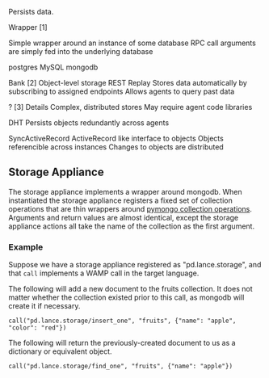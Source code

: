 Persists data. 

Wrapper [1]

Simple wrapper around an instance of some database
RPC call arguments are simply fed into the underlying database

postgres
MySQL
mongodb

Bank [2]
Object-level storage
REST
Replay
Stores data automatically by subscribing to assigned endpoints
Allows agents to query past data

? [3]
Details
Complex, distributed stores
May require agent code libraries

DHT
Persists objects redundantly across agents

SyncActiveRecord
ActiveRecord like interface to objects
Objects referencible across instances
Changes to objects are distributed

## Storage Appliance

The storage appliance implements a wrapper around mongodb.  When instantiated the storage appliance registers a fixed set of collection operations that are thin wrappers around [pymongo collection operations](http://api.mongodb.org/python/current/api/pymongo/collection.html).  Arguments and return values are almost identical, except the storage appliance actions all take the name of the collection as the first argument.

### Example

Suppose we have a storage appliance registered as "pd.lance.storage", and that `call` implements a WAMP call in the target language.

The following will add a new document to the fruits collection.  It does not matter whether the collection existed prior to this call, as mongodb will create it if necessary.

`call("pd.lance.storage/insert_one", "fruits", {"name": "apple", "color": "red"})`

The following will return the previously-created document to us as a dictionary or equivalent object.

`call("pd.lance.storage/find_one", "fruits", {"name": "apple"})`